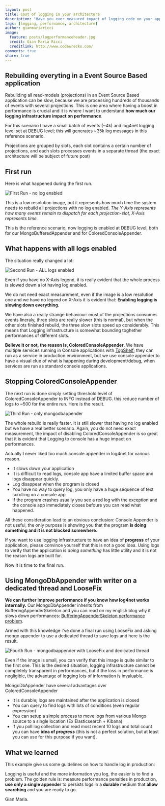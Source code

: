 ```yaml
---
layout: post
title: Cost of logging in your architecture
description: "Have you ever measured impact of logging code on your application performances? If you are using log4net you could learn something interesting profiling the code."
tags: [logging, performance, architecture]
author: gianmariaricci
image:
  feature: posts/logperformanceheader.jpg
  credit: Gian Maria Ricci
  creditlink: http://www.codewrecks.com/
comments: true
share: true
---
```


## Rebuilding everyting in a Event Source Based application

Rebuilding all read-models (projections) in an Event Source Based application can be slow, because we are processing hundreds of thousands of events with several projections. This is one area where having a boost in performance is crucial and it is where I want to understand **how much our logging infrastructure impact on performance**.

For this scenario I have a small batch of events (~4k) and log4net logging level set at DEBUG level; this will generates ~35k log messages in this reference scenario.

Projections are grouped by slots, each slot contains a certain number of projections, and each slots processes events in a separate thread (the exact architecture will be subject of future post)

## First run

Here is what happened during the first run. 

![First Run - no log enabled](/images/posts/logperformance/first.jpg)

This is a low resolution image, but it represents how much time the system needs to rebuild all projections with no log enabled. *The Y-Axis represents how many events remain to dispatch for each projection-slot, X-Axis represents time.*

This is the reference scenario, now logging is enabled at DEBUG level, both for our MongoBufferedAppender and for ColoredConsoleAppender. 

## What happens with all logs enabled

The situation really changed a lot: 

![Second Run - ALL logs enabled](/images/posts/logperformance/second.jpg)

Even if you have no X-Axis legend, it is really evident that the whole process is slowed down a lot having log enabled. 

>
We do not need exact measurement, even if the image is a low resolution one and we have no legend on X-Axis it is evident that: **Enabling logging is slowing down everything**.

We have also a really strange behaviour: most of the projections consumes events lineraly, three slots are really slower (this is normal), but when the other slots finished rebuild, the three slow slots speed up considerably. This means that Logging infrastructure is somewhat bounding toghether performances of different slots. 

**Believe it or not, the reason is, ColoredConsoleAppender**. We have multiple services running in Console applications with [TopShelf](https://github.com/Topshelf/Topshelf); they can run as a service in production environment, but we use console appender to have a visual clue of what is happening during development/debug, when services are run as standard console applications.

## Stopping ColoredConsoleAppender

The next run is done simply setting threshold level of ColoredConsoleAppender to INFO instead of DEBUG. this reduce number of logs to ~500 for the entire run. Here is the result.

![Third Run - only mongodbappender](/images/posts/logperformance/third.jpg)

The whole rebuild is really faster. It is still slower that having no log enabled but we have a real better scenario. Again, you do not need exact measurement, the impact of disabling ColoredConsoleAppender is so great that it is evident that Logging to console has a huge impact on performances. 

Actually I never liked too much console appender in log4net for various reason.

- It slows down your application
- It is difficult to read logs, console app have a limited buffer space and logs disappear quickly.
- Log disappear when the program is closed
- You have no way to query log, you only have a huge sequence of text scrolling on a console app
- If the program crashes usually you see a red log with the exception and the console app immediately closes befoure you can read what happened.

All these consideration lead to an obvious conclusion: Console Appender is not useful, the only purpose is showing you that the program **is doing something and it is not blocked somewhere**. 

>
If you want to use logging infrastructure to have an idea of **progress** of your application, please convince yourself that this is not a good idea. Using logs to verify that the application is *doing something* has little utility and it is not the reason logs are built for.

Now it is time to the final run. 

## Using MongoDbAppender with writer on a dedicated thread and LooseFix

**We can further improve performance if you know how log4net works internally.** Our MongoDbAppender inherits from BufferingAppenderSkeleton and you can read on my english blog why it slows down performances: [BufferingAppenderSkeleton performance problem](http://www.codewrecks.com/blog/index.php/2015/03/27/bufferingappenderskeleton-performance-problem-in-log4net/).

Armed with this knowledge I've done a final run using LooseFix and asking mongo appender to use a dedicated thread to save logs and here is the result.

![Fourth Run - mongodbappender with LooseFix and dedicated thread](/images/posts/logperformance/fourth.jpg)

Even if the image is small, you can verify that this image is quite similar to the first one. This is the desired situation, logging infrastructure cannot be completely transparent in performances, but if the loss in performance is negligible, the advantage of logging lots of information is invaluable. 

MongoDbAppender have several advantages over ColoredConsoleAppender

- It is durable; logs are maintained after the application is closed
- You can query to find logs with lots of conditions (even regular expression)
- You can setup a simple process to move logs from various Mongo source to a single location (Ex Elasticsearch + Kibana)
- If you poll log collection and read most recent 10 logs and total count you can have **idea of *progress*** (this is not a perfect solution, but at least you can use for this purpose if you want).

## What we learned

This example give us some guidelines on how to handle log in production:

>
Logging is useful and the more information you log, the easier is to find a problem. The golden rule is: measure performance penalties in production, **use only a single appender** to persists logs in a **durable** medium that **allow searching** and you are ready to go.


Gian Maria.
